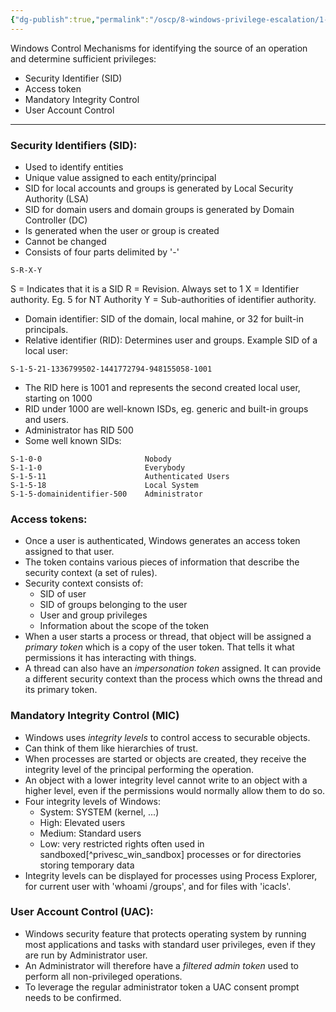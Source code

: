 ```yaml
---
{"dg-publish":true,"permalink":"/oscp/8-windows-privilege-escalation/1-windows-access-control/","updated":"2024-01-05T11:35:02.531+01:00"}
---
```


Windows Control Mechanisms for identifying the source of an operation and determine sufficient privileges:
- Security Identifier (SID)
- Access token
- Mandatory Integrity Control
- User Account Control

-----------

### Security Identifiers (SID):
- Used to identify entities
- Unique value assigned to each entity/principal
- SID for local accounts and groups is generated by Local Security Authority (LSA)
- SID for domain users and domain groups is generated by Domain Controller (DC)
- Is generated when the user or group is created
- Cannot be changed
- Consists of four parts delimited by '-'
```
S-R-X-Y
```
S = Indicates that it is a SID
R = Revision. Always set to 1
X = Identifier authority. Eg. 5 for NT Authority
Y = Sub-authorities of identifier authority.
- Domain identifier: SID of the domain, local mahine, or 32 for built-in principals.
- Relative identifier (RID): Determines user and groups.
Example SID of a local user:
```
S-1-5-21-1336799502-1441772794-948155058-1001
```
- The RID here is 1001 and represents the second created local user, starting on 1000
- RID under 1000 are well-known ISDs, eg. generic and built-in groups and users.
- Administrator has RID 500
- Some well known SIDs:
```
S-1-0-0                       Nobody        
S-1-1-0	                      Everybody
S-1-5-11                      Authenticated Users
S-1-5-18                      Local System
S-1-5-domainidentifier-500    Administrator
```

### Access tokens:
- Once a user is authenticated, Windows generates an access token assigned to that user.
- The token contains various pieces of information that describe the security context (a set of rules).
- Security context consists of:
	- SID of user
	- SID of groups belonging to the user
	- User and group privileges
	- Information about the scope of the token
- When a user starts a process or thread, that object will be assigned a *primary token* which is a copy of the user token. That tells it what permissions it has interacting with things.
- A thread can also have an *impersonation token* assigned. It can provide a different security context than the process which owns the thread and its primary token.

### Mandatory Integrity Control (MIC)
- Windows uses *integrity levels* to control access to securable objects.
- Can think of them like hierarchies of trust.
- When processes are started or objects are created, they receive the integrity level of the principal performing the operation.
- An object with a lower integrity level cannot write to an object with a higher level, even if the permissions would normally allow them to do so.
- Four integrity levels of Windows:
	- System: SYSTEM (kernel, ...)
	- High: Elevated users
	- Medium: Standard users
	- Low: very restricted rights often used in sandboxed\[^privesc_win_sandbox] processes or for directories storing temporary data
- Integrity levels can be displayed for processes using Process Explorer, for current user with 'whoami /groups', and for files with 'icacls'.

### User Account Control (UAC):
- Windows security feature that protects operating system by running most applications and tasks with standard user privileges, even if they are run by Administrator user.
- An Administrator will therefore have a *filtered admin token* used to perform all non-privileged operations.
- To leverage the regular administrator token a UAC consent prompt needs to be confirmed.

